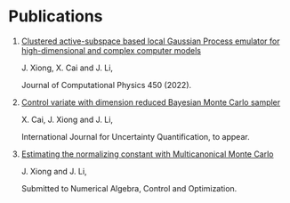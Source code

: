 # Publications
1. [Clustered active-subspace based local Gaussian Process emulator for high-dimensional and complex computer models](https://arxiv.org/abs/2101.00057)

    J. Xiong, X. Cai and J. Li,
    
    Journal of Computational Physics 450 (2022).
2. [Control variate with dimension reduced Bayesian Monte Carlo sampler](https://github.com/JundaX/JundaX.github.io/blob/main/pubs/2101.00057.pdf)

    X. Cai, J. Xiong and J. Li,
    
    International Journal for Uncertainty Quantification, to appear.
3. [Estimating the normalizing constant with Multicanonical Monte Carlo]()

    J. Xiong and J. Li,

    Submitted to Numerical Algebra, Control and Optimization.
